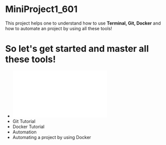 # MiniProject1_601
This project helps one to understand how to use **Terminal, Git, Docker** and how to automate an project by using all these tools!

# So let's get started and master all these tools!

* ![Terminal Tutorial](/Terminal_Tutorial.md)
* Git Tutorial
* Docker Tutorial 
* Automation
* Automating a project by using Docker
 


